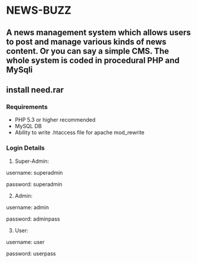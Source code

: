 # NEWS-BUZZ
## A news management system  which allows users to post and manage various kinds of news content. Or you can say a simple CMS. The whole system is coded in procedural PHP and MySqli

## install need.rar

### Requirements 

- PHP 5.3 or higher recommended 
- MySQL DB
- Ability to write .htaccess file for apache mod_rewrite

### Login Details
1. Super-Admin:

username: superadmin

password: superadmin

2. Admin:

username: admin

password: adminpass

3. User:

username: user

password: userpass

